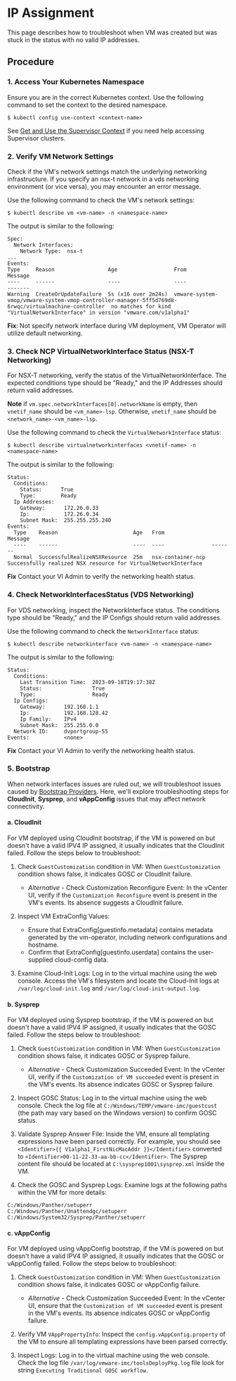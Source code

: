 # IP Assignment
This page describes how to troubleshoot when VM was created but was stuck in the status with no valid IP addresses.

## Procedure
### 1. Access Your Kubernetes Namespace
Ensure you are in the correct Kubernetes context. Use the following command to set the context to the desired namespace.

```console
$ kubectl config use-context <context-name>
```

See [Get and Use the Supervisor Context](https://docs.vmware.com/en/VMware-vSphere/8.0/vsphere-with-tanzu-services-workloads/GUID-63A1C273-DC75-420B-B7FD-47CB25A50A2C.html#GUID-63A1C273-DC75-420B-B7FD-47CB25A50A2C) if you need help accessing Supervisor clusters.


### 2. Verify VM Network Settings
Check if the VM's network settings match the underlying networking infrastructure. If you specify an nsx-t network in a vds networking environment (or vice versa), you may encounter an error message. 

Use the following command to check the VM's network settings:
```console
$ kubectl describe vm <vm-name> -n <namespace-name>
```

The output is similar to the following:
```console
Spec:
  Network Interfaces:
    Network Type:  nsx-t
...
Events:
Type     Reason                 Age                  From                                                                                                 Message
----     ------                 ----                 ----                                                                                                 -------
Warning  CreateOrUpdateFailure  5s (x16 over 2m24s)  vmware-system-vmop/vmware-system-vmop-controller-manager-5ff5d769d8-6rwqc/virtualmachine-controller  no matches for kind "VirtualNetworkInterface" in version "vmware.com/v1alpha1"
```

**Fix**: Not specify network interface during VM deployment, VM Operator will utilize default networking.

### 3. Check NCP VirtualNetworkInterface Status (NSX-T Networking)
For NSX-T networking, verify the status of the VirtualNetworkInterface. The expected conditions type should be "Ready," and the IP Addresses should return valid addresses.

**Note** if `vm.spec.networkInterfaces[0].networkName` is empty, then `vnetif_name` should be `<vm_name>-lsp`. Otherwise, `vnetif_name` should be `<network_name>-<vm_name>-lsp`.

Use the following command to check the `VirtualNetworkInterface` status:
```console
$ kubectl describe virtualnetworkinterfaces <vnetif-name> -n <namespace-name>
```

The output is similar to the following:
```console
Status:
  Conditions:
    Status:      True
    Type:        Ready
  Ip Addresses:
    Gateway:      172.26.0.33
    Ip:           172.26.0.34
    Subnet Mask:  255.255.255.240
Events:
  Type    Reason                        Age   From               Message
  ----    ------                        ----  ----               -------
  Normal  SuccessfulRealizeNSXResource  25m   nsx-container-ncp  Successfully realized NSX resource for VirtualNetworkInterface
```

**Fix** Contact your VI Admin to verify the networking health status.

### 4. Check NetworkInterfacesStatus (VDS Networking)
For VDS networking, inspect the NetworkInterface status. The conditions type should be "Ready," and the IP Configs should return valid addresses.

Use the following command to check the `NetworkInterface` status:
```console
$ kubectl describe networkinterface <vm-name> -n <namespace-name>
```

The output is similar to the following:
```console
Status:
  Conditions:
    Last Transition Time:  2023-09-18T19:17:38Z
    Status:                True
    Type:                  Ready
  Ip Configs:
    Gateway:      192.168.1.1
    Ip:           192.168.128.42
    Ip Family:    IPv4
    Subnet Mask:  255.255.0.0
  Network ID:     dvportgroup-55
Events:           <none>
```

**Fix** Contact your VI Admin to verify the networking health status.

### 5. Bootstrap
When network interfaces issues are ruled out, we will troubleshoot issues caused by [Bootstrap Providers](https://vm-operator.readthedocs.io/en/stable/concepts/workloads/guest/). Here, we'll explore troubleshooting steps for **CloudInit**, **Sysprep**, and **vAppConfig** issues that may affect network connectivity.
#### a. CloudInit
For VM deployed using CloudInit bootstrap, if the VM is powered on but doesn't have a valid IPV4 IP assigned, it usually indicates that the CloudInit failed. Follow the steps below to troubleshoot:

1. Check `GuestCustomization` condition in VM: When `GuestCustomization` condition shows false, it indicates GOSC or CloudInit failure.
    - *Alternative* - Check Customization Reconfigure Event: In the vCenter UI, verify if the `Customization Reconfigure` event is present in the VM's events. Its absence suggests a CloudInit failure.

2. Inspect VM ExtraConfig Values:
    - Ensure that ExtraConfig[guestinfo.metadata] contains metadata generated by the vm-operator, including network configurations and hostname.
    - Confirm that ExtraConfig[guestinfo.userdata] contains the user-supplied cloud-config data.

3. Examine Cloud-Init Logs: Log in to the virtual machine using the web console. Access the VM's filesystem and locate the Cloud-Init logs at `/var/log/cloud-init.log` and `/var/log/cloud-init-output.log`.

#### b. Sysprep
For VM deployed using Sysprep bootstrap, if the VM is powered on but doesn't have a valid IPV4 IP assigned, it usually indicates that the GOSC failed. Follow the steps below to troubleshoot:

1. Check `GuestCustomization` condition in VM: When `GuestCustomization` condition shows false, it indicates GOSC or Sysprep failure.
    - *Alternative* - Check Customization Succeeded Event: In the vCenter UI, verify if the `Customization of VM succeeded` event is present in the VM's events. Its absence indicates GOSC or Sysprep failure.

2. Inspect GOSC Status: Log in to the virtual machine using the web console. Check the log file at `C:/Windows/TEMP/vmware-imc/guestcust` (the path may vary based on the Windows version) to confirm GOSC status.

3. Validate Sysprep Answer File: Inside the VM, ensure all templating expressions have been parsed correctly. For example, you should see `<Identifier>{{ V1alpha1_FirstNicMacAddr }}</Identifier>` converted to `<Identifier>00-11-22-33-aa-bb-cc</Identifier>`.
The Sysprep content file should be located at `C:\sysprep1001\sysprep.xml` inside the VM.

4. Check the GOSC and Sysprep Logs: Examine logs at the following paths within the VM for more details:
```
C:/Windows/Panther/setuperr
C:/Windows/Panther/Unattendgc/setuperr
C:/Windows/System32/Sysprep/Panther/setuperr
```

#### c. vAppConfig
For VM deployed using vAppConfig bootstrap, if the VM is powered on but doesn't have a valid IPV4 IP assigned, it usually indicates that the GOSC or vAppConfig failed. Follow the steps below to troubleshoot:

1. Check `GuestCustomization` condition in VM: When `GuestCustomization` condition shows false, it indicates GOSC or vAppConfig failure.
    - *Alternative* - Check Customization Succeeded Event: In the vCenter UI, ensure that the `Customization of VM succeeded` event is present in the VM's events. Its absence indicates GOSC or vAppConfig failure.

2. Verify VM `VAppPropertyInfo`: Inspect the `config.vAppConfig.property` of the VM to ensure all templating expressions have been parsed correctly.

3. Inspect Logs: Log in to the virtual machine using the web console. Check the log file `/var/log/vmware-imc/toolsDeployPkg.log` file look for string `Executing Traditional GOSC workflow`.